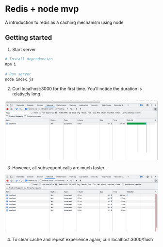 # Redis + node mvp
A introduction to redis as a caching mechanism using node

## Getting started
1. Start server
```bash
# Install dependencies
npm i

# Run server
node index.js
```

2. Curl localhost:3000 for the first time. You'll notice the duration is relatively long.  
<img src="./docs/uncached.png">

3. However, all subsequent calls are much faster.  
<img src="./docs/cached.png">

4. To clear cache and repeat experience again, curl localhost:3000/flush